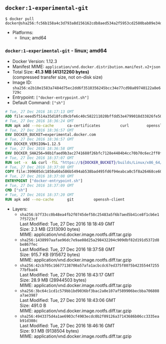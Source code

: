 ## `docker:1-experimental-git`

```console
$ docker pull docker@sha256:fc56b158a4c3d793a8d156162cdb8aed534a2f5953cd2580bab09e34db652c3d
```

-	Platforms:
	-	linux; amd64

### `docker:1-experimental-git` - linux; amd64

-	Docker Version: 1.12.3
-	Manifest MIME: `application/vnd.docker.distribution.manifest.v2+json`
-	Total Size: **41.3 MB (41312260 bytes)**  
	(compressed transfer size, not on-disk size)
-	Image ID: `sha256:e2b10e1583a7484d75ec2dd6f3510356245bcc34e77cd98a09740122a8e6729c`
-	Entrypoint: `["docker-entrypoint.sh"]`
-	Default Command: `["sh"]`

```dockerfile
# Tue, 27 Dec 2016 18:17:13 GMT
ADD file:eeed5f514a35d18fcd9cbfe6c40c582211020bffdd53e4799018d33826fe5067 in / 
# Tue, 27 Dec 2016 18:36:24 GMT
RUN apk add --no-cache 		ca-certificates 		curl 		openssl
# Tue, 27 Dec 2016 18:36:57 GMT
ENV DOCKER_BUCKET=experimental.docker.com
# Tue, 27 Dec 2016 18:36:57 GMT
ENV DOCKER_VERSION=1.12.5
# Tue, 27 Dec 2016 18:36:58 GMT
ENV DOCKER_SHA256=98b1faed9b3ac2741688f26bfc7128e4484b4cc70b70c6ec2ff0ff3deec1faf1
# Tue, 27 Dec 2016 18:37:07 GMT
RUN set -x 	&& curl -fSL "https://${DOCKER_BUCKET}/builds/Linux/x86_64/docker-${DOCKER_VERSION}.tgz" -o docker.tgz 	&& echo "${DOCKER_SHA256} *docker.tgz" | sha256sum -c - 	&& tar -xzvf docker.tgz 	&& mv docker/* /usr/local/bin/ 	&& rmdir docker 	&& rm docker.tgz 	&& docker -v
# Tue, 27 Dec 2016 18:37:08 GMT
COPY file:399605dc1850a60a586b5494ab538bad495fd6f94eabca0c5f8a26468ce6030f in /usr/local/bin/ 
# Tue, 27 Dec 2016 18:37:08 GMT
ENTRYPOINT ["docker-entrypoint.sh"]
# Tue, 27 Dec 2016 18:37:09 GMT
CMD ["sh"]
# Tue, 27 Dec 2016 18:37:20 GMT
RUN apk add --no-cache 		git 		openssh-client
```

-	Layers:
	-	`sha256:b7f33cc0b48ea4fb2f0745def58c25483a5f6b7aed5b41ce8f1cb6e17f5723cf`  
		Last Modified: Tue, 27 Dec 2016 18:18:49 GMT  
		Size: 2.3 MB (2313090 bytes)  
		MIME: application/vnd.docker.image.rootfs.diff.tar.gzip
	-	`sha256:1438997aafae96dc7e9ae08d25a298432204c909dbf82d191d5372d8be867fec`  
		Last Modified: Tue, 27 Dec 2016 18:37:58 GMT  
		Size: 915.7 KB (915672 bytes)  
		MIME: application/vnd.docker.image.rootfs.diff.tar.gzip
	-	`sha256:42cb705c16677138700a57afa1acbcdc67ed375f8075b4235544725577bfbad4`  
		Last Modified: Tue, 27 Dec 2016 18:43:17 GMT  
		Size: 28.9 MB (28944503 bytes)  
		MIME: application/vnd.docker.image.rootfs.diff.tar.gzip
	-	`sha256:3bc64c1cd1c579bb1bd9036bf3bac2a0e107af589906becbba706808a7ae3987`  
		Last Modified: Tue, 27 Dec 2016 18:43:06 GMT  
		Size: 491.0 B  
		MIME: application/vnd.docker.image.rootfs.diff.tar.gzip
	-	`sha256:4943375d4a1ae6903cf4903ecdc0b2f09126a37143686b06cc3335eab91d308c`  
		Last Modified: Tue, 27 Dec 2016 18:46:16 GMT  
		Size: 9.1 MB (9138504 bytes)  
		MIME: application/vnd.docker.image.rootfs.diff.tar.gzip
